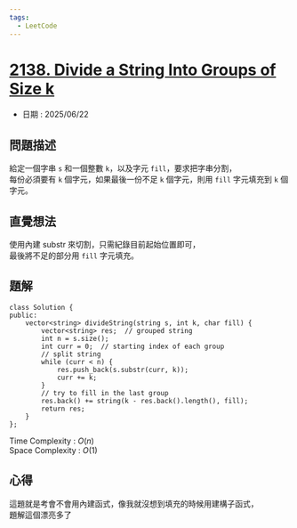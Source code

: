 ```yaml
---
tags:
  - LeetCode
---
```


# [2138. Divide a String Into Groups of Size k](https://leetcode.com/problems/divide-a-string-into-groups-of-size-k/description/)  

+ 日期 : 2025/06/22  

## 問題描述  

給定一個字串 `s` 和一個整數 `k`，以及字元 `fill`，要求把字串分割，  
每份必須要有 `k` 個字元，如果最後一份不足 `k` 個字元，則用 `fill` 字元填充到 `k` 個字元。  

## 直覺想法  

使用內建 substr 來切割，只需紀錄目前起始位置即可，  
最後將不足的部分用 `fill` 字元填充。  

## 題解  

```cpp=
class Solution {
public:
    vector<string> divideString(string s, int k, char fill) {
        vector<string> res;  // grouped string
        int n = s.size();
        int curr = 0;  // starting index of each group
        // split string
        while (curr < n) {
            res.push_back(s.substr(curr, k));
            curr += k;
        }
        // try to fill in the last group
        res.back() += string(k - res.back().length(), fill);
        return res;
    }
};
```

Time Complexity : $O(n)$  
Space Complexity : $O(1)$  

## 心得  

這題就是考會不會用內建函式，像我就沒想到填充的時候用建構子函式，  
題解這個漂亮多了  
